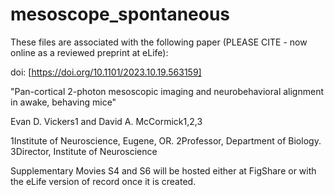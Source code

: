 # mesoscope_spontaneous

These files are associated with the following paper (PLEASE CITE - now online as a reviewed preprint at eLife):

doi: [https://doi.org/10.1101/2023.10.19.563159]


"Pan-cortical 2-photon mesoscopic imaging and neurobehavioral alignment in awake, behaving mice"

Evan D. Vickers1 and David A. McCormick1,2,3

1Institute of Neuroscience, Eugene, OR. 2Professor, Department of Biology. 3Director, Institute of Neuroscience


Supplementary Movies S4 and S6 will be hosted either at FigShare or with the eLife version of record once it is created.
